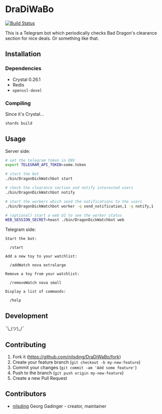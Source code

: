 # DraDiWaBo

[![Build Status](https://semaphoreci.com/api/v1/nilsding/dradiwabo/branches/master/badge.svg)](https://semaphoreci.com/nilsding/dradiwabo)

This is a Telegram bot which periodically checks Bad Dragon's clearance
section for nice deals.  Or something like that.

## Installation

### Dependencies

* Crystal 0.26.1
* Redis
* `openssl-devel`

### Compiling

Since it's Crystal...

```sh
shards build
```

## Usage

Server side:

```sh
# set the telegram token in ENV
export TELEGRAM_API_TOKEN=some.token

# start the bot
./bin/DragonDickWatchbot start

# check the clearance section and notify interested users
./bin/DragonDickWatchbot notify

# start the workers which send the notifications to the users
./bin/DragonDickWatchbot worker -q send_notification,1 -q notify,1

# (optional) start a web UI to see the worker status
WEB_SESSION_SECRET=heast ./bin/DragonDickWatchbot web
```

Telegram side:

```
Start the bot:

  /start

Add a new toy to your watchlist:

  /addWatch nova extralarge
  
Remove a toy from your watchlist:

  /removeWatch nova small
  
Display a list of commands:

  /help
```

## Development

¯\\\_(ツ)\_/¯

## Contributing

1. Fork it (<https://github.com/nilsding/DraDiWaBo/fork>)
2. Create your feature branch (`git checkout -b my-new-feature`)
3. Commit your changes (`git commit -am 'Add some feature'`)
4. Push to the branch (`git push origin my-new-feature`)
5. Create a new Pull Request

## Contributors

- [nilsding](https://github.com/nilsding) Georg Gadinger - creator, maintainer
